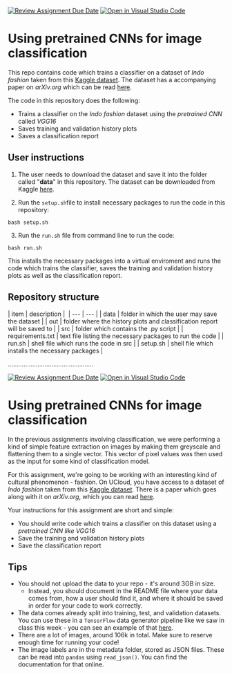 [![Review Assignment Due Date](https://classroom.github.com/assets/deadline-readme-button-24ddc0f5d75046c5622901739e7c5dd533143b0c8e959d652212380cedb1ea36.svg)](https://classroom.github.com/a/Aj7Sf-j_)
[![Open in Visual Studio Code](https://classroom.github.com/assets/open-in-vscode-718a45dd9cf7e7f842a935f5ebbe5719a5e09af4491e668f4dbf3b35d5cca122.svg)](https://classroom.github.com/online_ide?assignment_repo_id=10866179&assignment_repo_type=AssignmentRepo)
# Using pretrained CNNs for image classification

This repo contains code which trains a classifier on a dataset of *Indo fashion* taken from this [Kaggle dataset](https://www.kaggle.com/datasets/validmodel/indo-fashion-dataset). The dataset has a accompanying paper on *arXiv.org* which can be read [here](https://arxiv.org/abs/2104.02830).

The code in this repository does the following:

- Trains a classifier on the *Indo fashion* dataset using the *pretrained CNN* called *VGG16*
- Saves training and validation history plots
- Saves a classification report

## User instructions

1. The user needs to download the dataset and save it into the folder called "**data**" in this repository. The dataset can be downloaded from Kaggle [here](https://www.kaggle.com/datasets/validmodel/indo-fashion-dataset).

2. Run the ```setup.sh```file to install necessary packages to run the code in this repository:

```bash setup.sh```

3. Run the ```run.sh``` file from command line to run the code:

```bash run.sh```

This installs the necessary packages into a virtual enviroment and runs the code which trains the classifier, saves the training and validation history plots as well as the classification report.

## Repository structure

| item | description | 
| --- | --- |
| data | folder in which the user may save the dataset |
| out | folder where the history plots and classification report will be saved to |
| src | folder which contains the .py script |
| requirements.txt | text file listing the necessary packages to run the code |
| run.sh | shell file which runs the code in src |
| setup.sh | shell file which installs the necessary packages |


.................................................

[![Review Assignment Due Date](https://classroom.github.com/assets/deadline-readme-button-24ddc0f5d75046c5622901739e7c5dd533143b0c8e959d652212380cedb1ea36.svg)](https://classroom.github.com/a/Aj7Sf-j_)
[![Open in Visual Studio Code](https://classroom.github.com/assets/open-in-vscode-718a45dd9cf7e7f842a935f5ebbe5719a5e09af4491e668f4dbf3b35d5cca122.svg)](https://classroom.github.com/online_ide?assignment_repo_id=10866179&assignment_repo_type=AssignmentRepo)
# Using pretrained CNNs for image classification

In the previous assignments involving classification, we were performing a kind of simple feature extraction on images by making them greyscale and flattening them to a single vector. This vector of pixel values was then used as the input for some kind of classification model.

For this assignment, we're going to be working with an interesting kind of cultural phenomenon - fashion. On UCloud, you have access to a dataset of *Indo fashion* taken from this [Kaggle dataset](https://www.kaggle.com/datasets/validmodel/indo-fashion-dataset). There is a paper which goes along with it on *arXiv.org*, which you can read [here](https://arxiv.org/abs/2104.02830).

Your instructions for this assignment are short and simple:

- You should write code which trains a classifier on this dataset using a *pretrained CNN like VGG16*
- Save the training and validation history plots
- Save the classification report

## Tips

- You should not upload the data to your repo - it's around 3GB in size.
  - Instead, you should document in the README file where your data comes from, how a user should find it, and where it should be saved in order for your code to work correctly.
- The data comes already split into training, test, and validation datasets. You can use these in a ```TensorFlow``` data generator pipeline like we saw in class this week - you can see an example of that [here](https://stackoverflow.com/questions/42443936/keras-split-train-test-set-when-using-imagedatagenerator).
- There are a lot of images, around 106k in total. Make sure to reserve enough time for running your code!
- The image labels are in the metadata folder, stored as JSON files. These can be read into ```pandas``` using ```read_json()```. You can find the documentation for that online.
